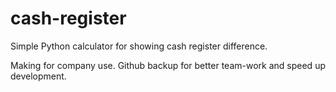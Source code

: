 # cash-register
Simple Python calculator for showing cash register difference.

Making for company use. Github backup for better team-work and speed up development.
